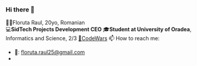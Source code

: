 ### Hi there 👋

🤵🏻Floruta Raul, 20yo, Romanian<br/>
💻**SidTech Projects Development CEO**
🎓**Student at University of Oradea**, Informatics and Science, 2/3
[🏮CodeWars](https://www.codewars.com/users/FloFlo25)
📫 How to reach me:
* 📧: floruta.raul25@gmail.com
* 



<!--
**FloFlo25/FloFlo25** is a ✨ _special_ ✨ repository because its `README.md` (this file) appears on your GitHub profile.

Here are some ideas to get you started:

- 🔭 I’m currently working on ...
- 🌱 I’m currently learning ...
- 👯 I’m looking to collaborate on ...
- 🤔 I’m looking for help with ...
- 💬 Ask me about ...
- 📫 How to reach me: ...
- 😄 Pronouns: ...
- ⚡ Fun fact: ...
-->
